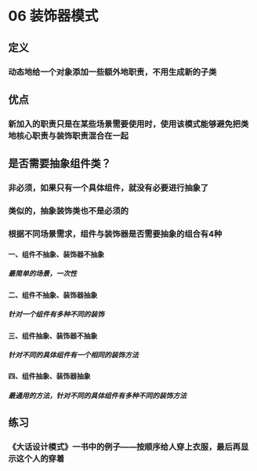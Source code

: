 # 06 装饰器模式

## 定义

### 动态地给一个对象添加一些额外地职责，不用生成新的子类

## 优点

### 新加入的职责只是在某些场景需要使用时，使用该模式能够避免把类地核心职责与装饰职责混合在一起

## 是否需要抽象组件类？

### 非必须，如果只有一个具体组件，就没有必要进行抽象了

### 类似的，抽象装饰类也不是必须的

### 根据不同场景需求，组件与装饰器是否需要抽象的组合有4种

#### 一、组件不抽象、装饰器不抽象

##### 最简单的场景，一次性

#### 二、组件不抽象、装饰器抽象

##### 针对一个组件有多种不同的装饰

#### 三、组件抽象、装饰器不抽象

##### 针对不同的具体组件有一个相同的装饰方法

#### 四、组件抽象、装饰器抽象

##### 最通用的方法，针对不同的具体组件有多种不同的装饰方法

## 练习

### 《大话设计模式》一书中的例子——按顺序给人穿上衣服，最后再显示这个人的穿着

